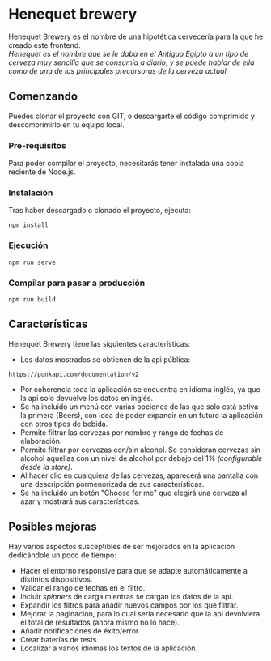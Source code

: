 # Henequet brewery

Henequet Brewery es el nombre de una hipotética cervecería para la que he creado este frontend.\
_Henequet es el nombre que se le daba en el Antiguo Egipto a un tipo de cerveza muy sencilla que se consumía a diario, y se puede hablar de ella como de una de las principales precursoras de la cerveza actual._

## Comenzando
Puedes clonar el proyecto con GIT, o descargarte el código comprimido y descomprimirlo en tu equipo local.

### Pre-requisitos
Para poder compilar el proyecto, necesitarás tener instalada una copia reciente de Node.js. 

### Instalación
Tras haber descargado o clonado el proyecto, ejecuta:
```
npm install
```

### Ejecución
```
npm run serve
```

### Compilar para pasar a producción
```
npm run build
```

## Características
Henequet Brewery tiene las siguientes características:
- Los datos mostrados se obtienen de la api pública:
```
https://punkapi.com/documentation/v2
```
- Por coherencia toda la aplicación se encuentra en idioma inglés, ya que la api solo devuelve los datos en inglés.
- Se ha incluido un menú con varias opciones de las que solo está activa la primera (Beers), con idea de poder expandir en un futuro la aplicación con otros tipos de bebida.
- Permite filtrar las cervezas por nombre y rango de fechas de elaboración.
- Permite filtrar por cervezas con/sin alcohol. Se consideran cervezas sin alcohol aquellas con un nivel de alcohol por debajo del 1% _(configurable desde la store)_.
- Al hacer clic en cualquiera de las cervezas, aparecerá una pantalla con una descripción pormenorizada de sus características.
- Se ha incluido un botón "Choose for me" que elegirá una cerveza al azar y mostrará sus características.

## Posibles mejoras
Hay varios aspectos susceptibles de ser mejorados en la aplicación dedicándole un poco de tiempo:
- Hacer el entorno responsive para que se adapte automáticamente a distintos dispositivos.
- Validar el rango de fechas en el filtro.
- Incluir _spinners_ de carga mientras se cargan los datos de la api.
- Expandir los filtros para añadir nuevos campos por los que filtrar.
- Mejorar la paginación, para lo cual sería necesario que la api devolviera el total de resultados (ahora mismo no lo hace).
- Añadir notificaciones de éxito/error.
- Crear baterías de tests.
- Localizar a varios idiomas los textos de la aplicación.
